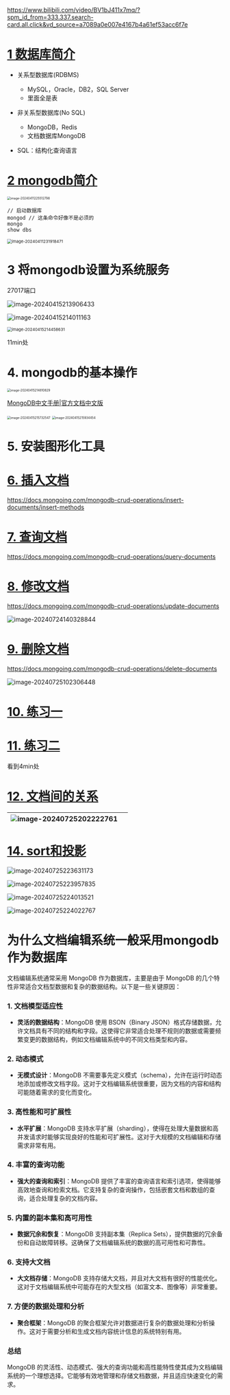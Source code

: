 https://www.bilibili.com/video/BV1bJ411x7mq/?spm_id_from=333.337.search-card.all.click&vd_source=a7089a0e007e4167b4a61ef53acc6f7e



# [1 数据库简介](https://www.bilibili.com/video/BV18s411E78K/?spm_id_from=333.337.search-card.all.click&vd_source=a7089a0e007e4167b4a61ef53acc6f7e)

- 关系型数据库(RDBMS)
  - MySQL，Oracle，DB2，SQL Server
  - 里面全是表
- 非关系型数据库(No SQL)
  - MongoDB，Redis
  - 文档数据库MongoDB



- SQL：结构化查询语言

# [2 mongodb简介](https://www.bilibili.com/video/BV18s411E78K/?p=2&spm_id_from=pageDriver&vd_source=a7089a0e007e4167b4a61ef53acc6f7e)

<img src="01.assets/image-20240411225512798.png" alt="image-20240411225512798" style="zoom:50%;" />

```
// 启动数据库
mongod // 这条命令好像不是必须的
mongo
show dbs
```

<img src="01.assets/image-20240411231918471.png" alt="image-20240411231918471" style="zoom: 67%;" />

# 3 将mongodb设置为系统服务

27017端口

![image-20240415213906433](01.assets/image-20240415213906433.png)

![image-20240415214011163](01.assets/image-20240415214011163.png)



<img src="01.assets/image-20240415214458631.png" alt="image-20240415214458631" style="zoom:67%;" />

11min处

# 4. mongodb的基本操作

<img src="01.assets/image-20240415214810829.png" alt="image-20240415214810829" style="zoom:50%;" />

[MongoDB中文手册|官方文档中文版](https://docs.mongoing.com/)

<img src="01.assets/image-20240415215732547.png" alt="image-20240415215732547" style="zoom:50%;" />

<img src="01.assets/image-20240415215934454.png" alt="image-20240415215934454" style="zoom:50%;" />

# 5. 安装图形化工具

# [6. 插入文档](https://www.bilibili.com/video/BV18s411E78K?p=6&vd_source=a7089a0e007e4167b4a61ef53acc6f7e)

https://docs.mongoing.com/mongodb-crud-operations/insert-documents/insert-methods

# [7. 查询文档](https://www.bilibili.com/video/BV18s411E78K?p=7&spm_id_from=pageDriver&vd_source=a7089a0e007e4167b4a61ef53acc6f7e)

https://docs.mongoing.com/mongodb-crud-operations/query-documents

# [8. 修改文档](https://www.bilibili.com/video/BV18s411E78K?p=8&spm_id_from=pageDriver&vd_source=a7089a0e007e4167b4a61ef53acc6f7e)

https://docs.mongoing.com/mongodb-crud-operations/update-documents

![image-20240724140328844](01.assets/image-20240724140328844.png)

# [9. 删除文档](https://www.bilibili.com/video/BV18s411E78K?p=9&vd_source=a7089a0e007e4167b4a61ef53acc6f7e)

https://docs.mongoing.com/mongodb-crud-operations/delete-documents

![image-20240725102306448](01.assets/image-20240725102306448.png)

# [10. 练习一](https://www.bilibili.com/video/BV18s411E78K?p=10&spm_id_from=pageDriver&vd_source=a7089a0e007e4167b4a61ef53acc6f7e)

# [11. 练习二](https://www.bilibili.com/video/BV18s411E78K?p=11&vd_source=a7089a0e007e4167b4a61ef53acc6f7e)

看到4min处

# [12. 文档间的关系](https://www.bilibili.com/video/BV18s411E78K?p=12&spm_id_from=pageDriver&vd_source=a7089a0e007e4167b4a61ef53acc6f7e)

| ![image-20240725202222761](01.assets/image-20240725202222761.png) |      |
| ------------------------------------------------------------ | ---- |

# [14. sort和投影](https://www.bilibili.com/video/BV18s411E78K?p=14&spm_id_from=pageDriver&vd_source=a7089a0e007e4167b4a61ef53acc6f7e)

![image-20240725223631173](01.assets/image-20240725223631173.png)

![image-20240725223957835](01.assets/image-20240725223957835.png)

![image-20240725224013521](01.assets/image-20240725224013521.png)

![image-20240725224022767](01.assets/image-20240725224022767.png)

# 为什么文档编辑系统一般采用mongodb作为数据库

文档编辑系统通常采用 MongoDB 作为数据库，主要是由于 MongoDB 的几个特性非常适合文档型数据和复杂的数据结构。以下是一些关键原因：

### 1. **文档模型适应性**
- **灵活的数据结构**：MongoDB 使用 BSON（Binary JSON）格式存储数据，允许文档具有不同的结构和字段。这使得它非常适合处理不规则的数据或需要频繁变更的数据结构，例如文档编辑系统中的不同文档类型和内容。

### 2. **动态模式**
- **无模式设计**：MongoDB 不需要事先定义模式（schema），允许在运行时动态地添加或修改文档字段。这对于文档编辑系统很重要，因为文档的内容和结构可能随着需求的变化而变化。

### 3. **高性能和可扩展性**
- **水平扩展**：MongoDB 支持水平扩展（sharding），使得在处理大量数据和高并发请求时能够实现良好的性能和可扩展性。这对于大规模的文档编辑和存储需求非常有用。

### 4. **丰富的查询功能**
- **强大的查询和索引**：MongoDB 提供了丰富的查询语言和索引选项，使得能够高效地查询和检索文档。它支持复杂的查询操作，包括嵌套文档和数组的查询，适合处理复杂的文档内容。

### 5. **内置的副本集和高可用性**
- **数据冗余和恢复**：MongoDB 支持副本集（Replica Sets），提供数据的冗余备份和自动故障转移。这确保了文档编辑系统的数据的高可用性和可靠性。

### 6. **支持大文档**
- **大文档存储**：MongoDB 支持存储大文档，并且对大文档有很好的性能优化。这对于文档编辑系统中可能存在的大型文档（如富文本、图像等）非常重要。

### 7. **方便的数据处理和分析**
- **聚合框架**：MongoDB 的聚合框架允许对数据进行复杂的数据处理和分析操作。这对于需要分析和生成文档内容统计信息的系统特别有用。

### 总结

MongoDB 的灵活性、动态模式、强大的查询功能和高性能特性使其成为文档编辑系统的一个理想选择。它能够有效地管理和存储文档数据，并且适应快速变化的需求。













